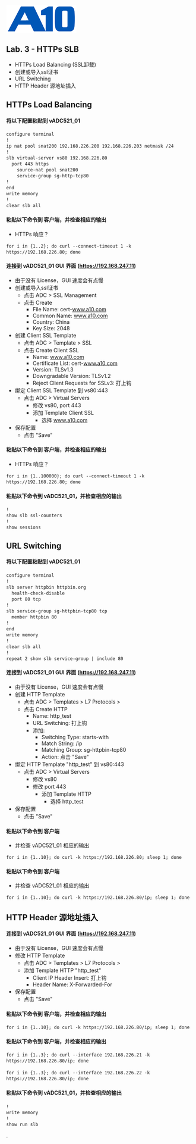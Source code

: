 ![](/Images/A10-NewLogos-Blue-NoReg-RGB-50.png)

## Lab. 3 - HTTPs SLB
 + HTTPs Load Balancing (SSL卸载)
  + 创建或导入ssl证书
  + URL Switching
  + HTTP Header 源地址插入

## HTTPs Load Balancing
#### 将以下配置粘贴到 vADC521_01
```
configure terminal
!
ip nat pool snat200 192.168.226.200 192.168.226.203 netmask /24
!
slb virtual-server vs80 192.168.226.80
  port 443 https
    source-nat pool snat200
    service-group sg-http-tcp80
!
end
write memory
!
clear slb all

```

#### 粘贴以下命令到 客户端，并检查相应的输出
+ HTTPs 响应？
```
for i in {1..2}; do curl --connect-timeout 1 -k https://192.168.226.80; done

```

#### 连接到 vADC521_01 GUI 界面 (https://192.168.247.11)
+ 由于没有 License，GUI 速度会有点慢
+ 创建或导入ssl证书
  + 点击 ADC > SSL Management
  + 点击 Create
    + File Name: cert-www.a10.com
    + Common Name: www.a10.com
    + Country: China
    + Key Size: 2048
+ 创建 Client SSL Template
  + 点击 ADC > Template > SSL
  + 点击 Create Client SSL
    + Name: www.a10.com
    + Certificate List: cert-www.a10.com
    + Version: TLSv1.3
    + Downgradable Version: TLSv1.2
    + Reject Client Requests for SSLv3: 打上钩
+ 绑定 Client SSL Template 到 vs80:443
  + 点击 ADC > Virtual Servers
    + 修改 vs80, port 443
    + 添加 Template Client SSL
      + 选择 www.a10.com
+ 保存配置
  + 点击 "Save"  
    
#### 粘贴以下命令到 客户端，并检查相应的输出
+ HTTPs 响应？
```
for i in {1..100000}; do curl --connect-timeout 1 -k https://192.168.226.80; done

```

#### 粘贴以下命令到 vADC521_01，并检查相应的输出
```
!
show slb ssl-counters
!
show sessions

```


## URL Switching
#### 将以下配置粘贴到 vADC521_01
```
configure terminal
!
slb server httpbin httpbin.org
  health-check-disable
  port 80 tcp
!
slb service-group sg-httpbin-tcp80 tcp
  member httpbin 80
!
end
write memory
!
clear slb all
!
repeat 2 show slb service-group | include 80

```

#### 连接到 vADC521_01 GUI 界面 (https://192.168.247.11)
+ 由于没有 License，GUI 速度会有点慢
+ 创建 HTTP Template
  + 点击 ADC > Templates > L7 Protocols > 
  + 点击 Create HTTP
    + Name: http_test
    + URL Switching: 打上钩
    + 添加:
      + Switching Type: starts-with
      + Match String: /ip
      + Matching Group: sg-httpbin-tcp80
      + Action: 点击 "Save"
+ 绑定 HTTP Template "http_test" 到 vs80:443
  + 点击 ADC > Virtual Servers
    + 修改 vs80
    + 修改 port 443
      + 添加 Template HTTP
        + 选择 http_test
+ 保存配置
  + 点击 "Save"  

#### 粘贴以下命令到 客户端
  + 并检查 vADC521_01 相应的输出
```
for i in {1..10}; do curl -k https://192.168.226.80; sleep 1; done

```

#### 粘贴以下命令到 客户端
  + 并检查 vADC521_01 相应的输出
```
for i in {1..10}; do curl -k https://192.168.226.80/ip; sleep 1; done

```


## HTTP Header 源地址插入
#### 连接到 vADC521_01 GUI 界面 (https://192.168.247.11)
+ 由于没有 License，GUI 速度会有点慢
+ 修改 HTTP Template
  + 点击 ADC > Templates > L7 Protocols > 
  + 添加 Template HTTP "http_test"
    + Client IP Header Insert: 打上钩
    + Header Name: X-Forwarded-For
+ 保存配置
  + 点击 "Save"  
    
#### 粘贴以下命令到 客户端，并检查相应的输出
```
for i in {1..10}; do curl -k https://192.168.226.80/ip; sleep 1; done

```

#### 粘贴以下命令到 客户端，并检查相应的输出
```
for i in {1..3}; do curl --interface 192.168.226.21 -k https://192.168.226.80/ip; done

for i in {1..3}; do curl --interface 192.168.226.22 -k https://192.168.226.80/ip; done
```

#### 粘贴以下命令到 vADC521_01，并检查相应的输出
```
!
write memory
!
show run slb

```
.